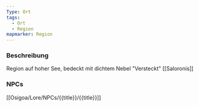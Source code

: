 ```yaml
---
Type: Ort
tags:
  - Ort
  - Region
mapmarker: Region
---
```

### Beschreibung
Region auf hoher See, bedeckt mit dichtem Nebel
"Versteckt" [[Saloronis]]

### NPCs
[[Osigoa/Lore/NPCs/{{title}}/{{title}}]]

